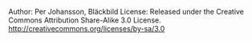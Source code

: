  Author: Per Johansson, Bläckbild 
 License: Released under the Creative Commons Attribution Share-Alike 3.0 License. 
 http://creativecommons.org/licenses/by-sa/3.0

